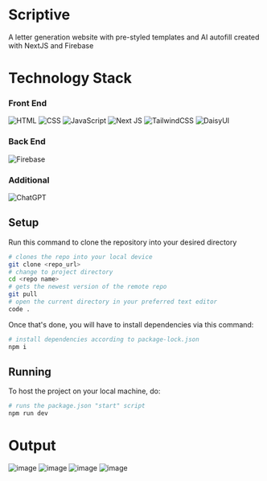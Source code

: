 # Scriptive
 A letter generation website with pre-styled templates and AI autofill created with NextJS and Firebase

# Technology Stack

### Front End

![HTML](https://img.shields.io/badge/HTML5-E34F26?style=for-the-badge&logo=html5&logoColor=white)
![CSS](https://img.shields.io/badge/CSS3-1572B6?style=for-the-badge&logo=css3&logoColor=white)
![JavaScript](https://img.shields.io/badge/JavaScript-323330?style=for-the-badge&logo=javascript&logoColor=F7DF1E)
![Next JS](https://img.shields.io/badge/Next-black?style=for-the-badge&logo=next.js&logoColor=white)
![TailwindCSS](https://img.shields.io/badge/tailwindcss-%2338B2AC.svg?style=for-the-badge&logo=tailwind-css&logoColor=white)
![DaisyUI](https://img.shields.io/badge/daisyui-5A0EF8?style=for-the-badge&logo=daisyui&logoColor=white)

### Back End

![Firebase](https://img.shields.io/badge/Firebase-039BE5?style=for-the-badge&logo=Firebase&logoColor=white)

### Additional

![ChatGPT](https://img.shields.io/badge/chatGPT-74aa9c?style=for-the-badge&logo=openai&logoColor=white)

## Setup

Run this command to clone the repository into your desired directory

```bash
# clones the repo into your local device
git clone <repo_url>
# change to project directory
cd <repo name>
# gets the newest version of the remote repo
git pull
# open the current directory in your preferred text editor
code .
```

Once that's done, you will have to install dependencies via this command:

```bash
# install dependencies according to package-lock.json
npm i
```

## Running

To host the project on your local machine, do:

```bash
# runs the package.json "start" script
npm run dev
```

# Output
![image](https://github.com/Samuel-Bonghanoy/Scriptive/assets/113536057/9796f291-3e0e-4a80-b16c-5562300b939e)
![image](https://github.com/Samuel-Bonghanoy/Scriptive/assets/113536057/64dac768-5e88-43e9-9df3-8592d87c3513)
![image](https://github.com/Samuel-Bonghanoy/Scriptive/assets/113536057/e2c27a9a-e69f-4981-b535-2a2f2ef789a3)
![image](https://github.com/Samuel-Bonghanoy/Scriptive/assets/113536057/64655e20-a9f5-41f7-b4f8-394ee26d07a6)





